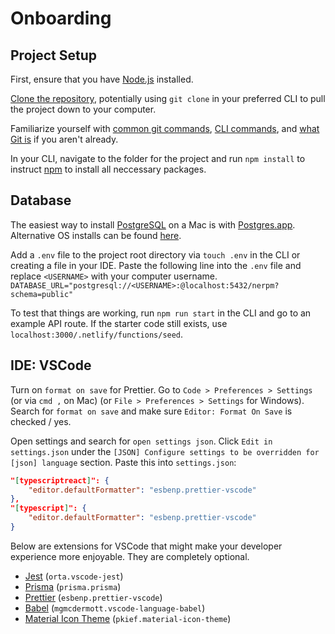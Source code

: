 # Onboarding

## Project Setup

First, ensure that you have [Node.js](https://nodejs.org/en/) installed.

[Clone the repository](https://docs.github.com/en/github/creating-cloning-and-archiving-repositories/cloning-a-repository), potentially using `git clone` in your preferred CLI to pull the project down to your computer.

Familiarize yourself with [common git commands](https://education.github.com/git-cheat-sheet-education.pdf), [CLI commands](https://www.w3schools.com/whatis/whatis_cli.asp), and [what Git is](https://www.atlassian.com/git/tutorials/what-is-git) if you aren't already.

In your CLI, navigate to the folder for the project and run `npm install` to instruct [npm](https://www.npmjs.com/about) to install all neccessary packages.

## Database

The easiest way to install [PostgreSQL](https://www.postgresql.org) on a Mac is with [Postgres.app](https://postgresapp.com).
Alternative OS installs can be found [here](https://www.postgresql.org/download/).

Add a `.env` file to the project root directory via `touch .env` in the CLI or creating a file in your IDE.
Paste the following line into the `.env` file and replace `<USERNAME>` with your computer username.
`DATABASE_URL="postgresql://<USERNAME>:@localhost:5432/nerpm?schema=public"`

To test that things are working, run `npm run start` in the CLI and go to an example API route.
If the starter code still exists, use `localhost:3000/.netlify/functions/seed`.

## IDE: VSCode

Turn on `format on save` for Prettier.
Go to `Code > Preferences > Settings` (or via `cmd ,` on Mac) (or `File > Preferences > Settings` for Windows).
Search for `format on save` and make sure `Editor: Format On Save` is checked / yes.

Open settings and search for `open settings json`.
Click `Edit in settings.json` under the `[JSON] Configure settings to be overridden for [json] language` section.
Paste this into `settings.json`:

```json
"[typescriptreact]": {
    "editor.defaultFormatter": "esbenp.prettier-vscode"
},
"[typescript]": {
    "editor.defaultFormatter": "esbenp.prettier-vscode"
}
```

Below are extensions for VSCode that might make your developer experience more enjoyable.
They are completely optional.

- [Jest](https://marketplace.visualstudio.com/items?itemName=Orta.vscode-jest) (`orta.vscode-jest`)
- [Prisma](https://marketplace.visualstudio.com/items?itemName=Prisma.prisma) (`prisma.prisma`)
- [Prettier](https://marketplace.visualstudio.com/items?itemName=esbenp.prettier-vscode) (`esbenp.prettier-vscode`)
- [Babel](https://marketplace.visualstudio.com/items?itemName=mgmcdermott.vscode-language-babel) (`mgmcdermott.vscode-language-babel`)
- [Material Icon Theme](https://marketplace.visualstudio.com/items?itemName=PKief.material-icon-theme) (`pkief.material-icon-theme`)
